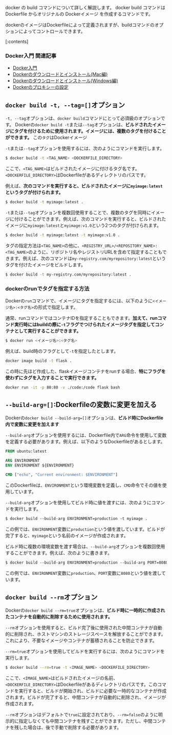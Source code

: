 


docker の build コマンドについて詳しく解説します。
docker build コマンドは Dockerfile からオリジナルの Dockerイメージ を作成するコマンドです。

dockerのイメージはDockerfileによって定義されますが、buildコマンドのオプションによってコントロールできます。


[:contents]


### Docker入門 関連記事

- [Docker入門](https://minegishirei.hatenablog.com/entry/2023/09/02/213936)
- [Dockerのダウンロードとインストール(Mac編)](https://minegishirei.hatenablog.com/entry/2023/09/03/143528)
- [Dockerのダウンロードとインストール(Windows編)](https://minegishirei.hatenablog.com/entry/2023/09/04/115946)
- [Dockerのプロキシーの設定](https://minegishirei.hatenablog.com/entry/2023/09/05/120827)



## `docker build -t, --tag=[]`オプション 

`-t, --tag`オプションは、`docker build`コマンドにとって必須級のオプションです。
Dockerの`docker build -t`または`--tag`オプションは、**ビルドされたイメージにタグを付けるために使用されます。イメージには、複数のタグを付けることができます。**
この`タグ`はDockerイメージ

`-t`または`--tag`オプションを使用するには、次のようにコマンドを実行します。

```sh
$ docker build -t <TAG_NAME> <DOCKERFILE_DIRECTORY>
```

ここで、`<TAG_NAME>`はビルドされたイメージに付けるタグ名です。`<DOCKERFILE_DIRECTORY>`はDockerfileがあるディレクトリのパスです。

例えば、**次のコマンドを実行すると、ビルドされたイメージに`myimage:latest`というタグが付けられます。**

```sh
$ docker build -t myimage:latest .
```

`-t`または`--tag`オプションを複数回使用することで、複数のタグを同時にイメージに付けることができます。例えば、次のコマンドを実行すると、ビルドされたイメージに`myimage:latest`と`myimage:v1.0`という2つのタグが付けられます。

```sh
$ docker build -t myimage:latest -t myimage:v1.0 .
```

タグの指定方法は`<TAG_NAME>`の他に、`<REGISTRY_URL>/<REPOSITORY_NAME>:<TAG_NAME>`のように、リポジトリ名やレジストリURLを含めて指定することもできます。例えば、次のコマンドは`my-registry.com/myrepository:latest`というタグを付けたイメージをビルドします。

```sh
$ docker build -t my-registry.com/myrepository:latest .
```

### dockerのrunでタグを指定する方法

Dockerの`run`コマンドで、イメージにタグを指定するには、以下のように`<イメージ名>:<タグ名>`の形式で指定します。

通常、runコマンドではコンテナIDを指定することもできます。**加えて、runコマンド実行時にはbuildの際に`-t`フラグでつけられたイメージタグを指定してコンテナとして実行することができます。**

```sh
$ docker run <イメージ名>:<タグ名>
```

例えば、build時のフラグとして`-t`を指定したとします。

```sh
docker image build -t flask .
```

この時に先ほど作成した、flaskイメージコンテナをrunする場合、**特にフラグを使わずにタグを入力することで実行できます。**

```sh
docker run -it -p 80:80 -v ./code:/code flask bash
```








## `--build-arg=[]`:Dockerfileの変数に変更を加える

Dockerの`docker build --build-arg=[]`オプションは、**ビルド時にDockerfile内で変数に変更を加えます**

`--build-arg`オプションを使用するには、Dockerfile内で`ARG`命令を使用して変数を定義する必要があります。例えば、以下のようなDockerfileがあるとします。

```dockerfile
FROM ubuntu:latest

ARG ENVIRONMENT
ENV ENVIRONMENT ${ENVIRONMENT}

CMD ["echo", "Current environment: $ENVIRONMENT"]
```

このDockerfileは、`ENVIRONMENT`という環境変数を定義し、`CMD`命令でその値を使用しています。

`--build-arg`オプションを使用してビルド時に値を渡すには、次のようにコマンドを実行します。

```css
$ docker build --build-arg ENVIRONMENT=production -t myimage .
```

この例では、`ENVIRONMENT`変数に`production`という値を渡しています。ビルドが完了すると、`myimage`という名前のイメージが作成されます。

ビルド時に複数の環境変数を渡す場合は、`--build-arg`オプションを複数回使用することができます。例えば、次のように書きます。

```css
$ docker build --build-arg ENVIRONMENT=production --build-arg PORT=8080 -t myimage .
```

この例では、`ENVIRONMENT`変数に`production`、`PORT`変数に`8080`という値を渡しています。



## `docker build --rm`オプション


Dockerの`docker build --rm=true`オプションは、**ビルド時に一時的に作成されたコンテナを自動的に削除するために使用されます。**

`--rm`オプションを使用すると、ビルド完了後に使用された中間コンテナが自動的に削除され、ホストマシンのストレージスペースを解放することができます。これにより、不要なイメージやコンテナが蓄積されることを防止できます。

`--rm=true`オプションを使用してビルドを実行するには、次のようにコマンドを実行します。

```sh
$ docker build --rm=true -t <IMAGE_NAME> <DOCKERFILE_DIRECTORY>
```

ここで、`<IMAGE_NAME>`はビルドされたイメージの名前、`<DOCKERFILE_DIRECTORY>`はDockerfileがあるディレクトリのパスです。このコマンドを実行すると、ビルドが開始され、ビルドに必要な一時的なコンテナが作成されます。ビルドが完了すると、中間コンテナが自動的に削除され、イメージが作成されます。

`--rm`オプションはデフォルトで`true`に設定されており、`--rm=false`のように明示的に指定しなくても中間コンテナを残すことができます。ただし、中間コンテナを残した場合は、後で手動で削除する必要があります。




